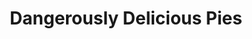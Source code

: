 ---
title: "Dangerously Delicious Pies"
url: /baltimore/dangerously-delicious-pies/
shop: bakery
---